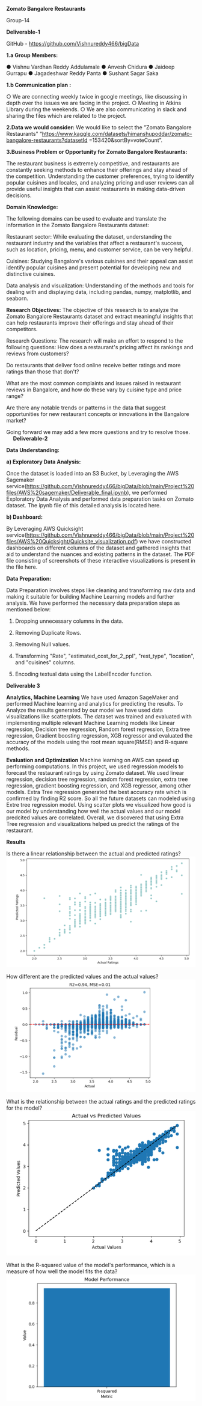  **Zomato Bangalore Restaurants**

 Group-14

 **Deliverable-1**

GitHub - https://github.com/Vishnureddy466/bigData


**1.a	Group Members:**

●	Vishnu Vardhan Reddy Addulamale
●	Anvesh Chidura
●	Jaideep Gurrapu
●	Jagadeshwar Reddy Panta
●	Sushant Sagar Saka



**1.b	Communication plan :**

○	We are connecting weekly twice in google meetings, like discussing in depth over the issues we are facing in the project.
○	Meeting in Atkins Library during the weekends.
○	We are also communicating in slack and sharing the files which are related to the project.

  **2.Data we would consider:**
We would like to select the ”Zomato Bangalore Restaurants" “https://www.kaggle.com/datasets/himanshupoddar/zomato-bangalore-restaurants?datasetId
=153420&sortBy=voteCount”.

  **3.Business Problem or Opportunity for Zomato Bangalore Restaurants:**

The restaurant business is extremely competitive, and restaurants are constantly seeking methods to enhance their offerings and stay ahead of the competition. Understanding the customer preferences, trying to identify popular cuisines and locales, and analyzing pricing and user reviews can all provide useful insights that can assist restaurants in making data-driven decisions.


**Domain Knowledge:**
 
 The following domains can be used to evaluate and translate the information in the Zomato Bangalore     Restaurants dataset:

Restaurant sector: While evaluating the dataset, understanding the restaurant industry and the variables that affect a restaurant's success, such as location, pricing, menu, and customer service, can be very helpful.

Cuisines: Studying Bangalore's various cuisines and their appeal can assist identify popular cuisines and present potential for developing new and distinctive cuisines.

Data analysis and visualization: Understanding of the methods and tools for dealing with and displaying data, including pandas, numpy, matplotlib, and seaborn.

**Research Objectives:**
The objective of this research is to analyze the Zomato Bangalore Restaurants dataset and extract meaningful insights that can help restaurants improve their offerings and stay ahead of their competitors.

Research Questions:
The research will make an effort to respond to the following questions:
How does a restaurant's pricing affect its rankings and reviews from customers?


Do restaurants that deliver food online receive better ratings and more ratings than those that don't?

What are the most common complaints and issues raised in restaurant reviews in Bangalore, and how do these vary by cuisine type and price range?

Are there any notable trends or patterns in the data that suggest opportunities for new restaurant concepts or innovations in the Bangalore market?

Going forward we may add a few more questions and try to resolve those.
 
**Deliverable-2**

**Data Understanding:**

**a) Exploratory Data Analysis:**

Once the dataset is loaded into an S3 Bucket, by Leveraging the AWS Sagemaker service(https://github.com/Vishnureddy466/bigData/blob/main/Project%20files/AWS%20sagemaker/Deliverable_final.ipynb), we performed Exploratory Data Analysis and performed data preparation tasks on Zomato dataset. The ipynb file of this detailed analysis is located here.

 **b) Dashboard:**

By Leveraging AWS Quicksight service(https://github.com/Vishnureddy466/bigData/blob/main/Project%20files/AWS%20Quicksight/Quicksite_visualization.pdf) we have constructed dashboards on different columns of the dataset and gathered insights that aid to understand the nuances and existing patterns in the dataset. The PDF file consisting of screenshots of these interactive visualizations is present in the file here. 

**Data Preparation:**

Data Preparation involves steps like cleaning and transforming raw data and making it suitable for building Machine Learning models and further analysis. We have performed the necessary data preparation steps as mentioned below:

1. Dropping unnecessary columns in the data.

2. Removing Duplicate Rows.

3. Removing Null values.

4. Transforming "Rate", "estimated_cost_for_2_ppl", "rest_type", "location", and "cuisines" columns.

5.  Encoding textual data using the LabelEncoder function.

**Deliverable 3**

**Analytics, Machine Learning**
We have used Amazon SageMaker and performed Machine learning and analytics for predicting the results. To Analyze the results generated by our model we have used data visualizations like scatterplots. The dataset was trained and evaluated with implementing multiple relevant Machine Learning models like Linear regression, Decision tree regression, Random forest regression, Extra tree regression, Gradient boosting regression, XGB regressor and evaluated the accuracy of the models using the root mean square(RMSE) and R-square methods.

**Evaluation and Optimization**
Machine learning on AWS can speed up performing computations. In this project, we used regression models to forecast the restaurant ratings by using Zomato dataset. We used linear regression, decision tree regression, random forest regression, extra tree regression, gradient boosting regression, and XGB regressor, among other models. Extra Tree regression generated the best accuracy rate which is confirmed by finding R2 score. So all the future datasets can modeled using Extre tree regression model. Using scatter plots we visualized how good is our model by understanding how well the actual values and our model predcited values are correlated. Overall, we discovered that using Extra Tree regression and visualizations helped us predict the ratings of the restaurant.

**Results**

Is there a linear relationship between the actual and predicted ratings?
![new_image](images/1.png)

How different are the predicted values and the actual values?
![new_image](images/2.png)

What is the relationship between the actual ratings and the predicted ratings for the model?
![new_image](images/3.png)

What is the R-squared value of the model's performance, which is a measure of how well the model fits the data?
![new_image](images/4.png)

